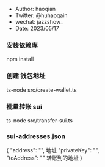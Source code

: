 - Author: haoqian
- Twitter: @huhaoqain
- wechat: jazzshow\_
- Date: 2023/05/17

### 安装依赖库

npm install

### 创建 钱包地址

ts-node src/create-wallet.ts

### 批量转账 sui

ts-node src/transfer-sui.ts

### sui-addresses.json

{
"address": "", 地址
"privateKey": "",  
 "toAddress": "" 转账到的地址
}
